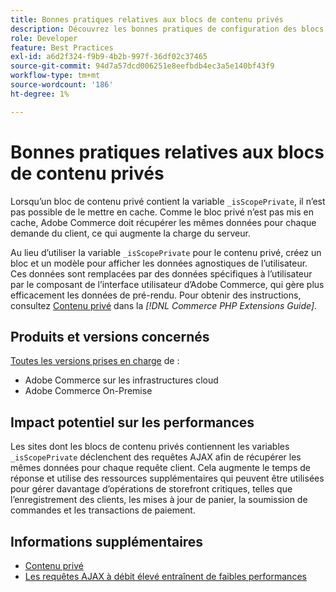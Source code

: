 ```yaml
---
title: Bonnes pratiques relatives aux blocs de contenu privés
description: Découvrez les bonnes pratiques de configuration des blocs de contenu privés pour optimiser les performances du storefront.
role: Developer
feature: Best Practices
exl-id: a6d2f324-f9b9-4b2b-997f-36df02c37465
source-git-commit: 94d7a57dcd006251e8eefbdb4ec3a5e140bf43f9
workflow-type: tm+mt
source-wordcount: '186'
ht-degree: 1%

---
```


# Bonnes pratiques relatives aux blocs de contenu privés

Lorsqu’un bloc de contenu privé contient la variable `_isScopePrivate`, il n’est pas possible de le mettre en cache. Comme le bloc privé n’est pas mis en cache, Adobe Commerce doit récupérer les mêmes données pour chaque demande du client, ce qui augmente la charge du serveur.

Au lieu d’utiliser la variable `_isScopePrivate` pour le contenu privé, créez un bloc et un modèle pour afficher les données agnostiques de l’utilisateur. Ces données sont remplacées par des données spécifiques à l’utilisateur par le composant de l’interface utilisateur d’Adobe Commerce, qui gère plus efficacement les données de pré-rendu. Pour obtenir des instructions, consultez [Contenu privé](https://developer.adobe.com/commerce/php/development/cache/page/private-content/) dans la _[!DNL Commerce PHP Extensions Guide]_.

## Produits et versions concernés

[Toutes les versions prises en charge](../../../release/versions.md) de :

- Adobe Commerce sur les infrastructures cloud
- Adobe Commerce On-Premise

## Impact potentiel sur les performances

Les sites dont les blocs de contenu privés contiennent les variables `_isScopePrivate` déclenchent des requêtes AJAX afin de récupérer les mêmes données pour chaque requête client. Cela augmente le temps de réponse et utilise des ressources supplémentaires qui peuvent être utilisées pour gérer davantage d’opérations de storefront critiques, telles que l’enregistrement des clients, les mises à jour de panier, la soumission de commandes et les transactions de paiement.

## Informations supplémentaires

- [Contenu privé](../../../performance/configuration.md#client-side-optimization-settings)
- [Les requêtes AJAX à débit élevé entraînent de faibles performances](https://experienceleague.adobe.com/docs/commerce-knowledge-base/kb/troubleshooting/miscellaneous/high-throughput-ajax-requests-cause-poor-performance.html)
